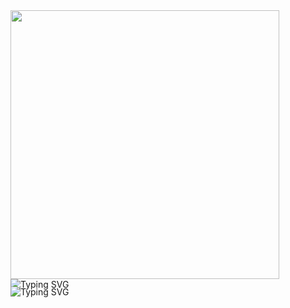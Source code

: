 <img src="https://i.pinimg.com/originals/d7/c7/3e/d7c73e641ddeeabc221442d4f12914f3.gif" height="430"/>
<div align="left" style="margin-bottom: 0;">
<img src="https://readme-typing-svg.herokuapp.com?font=Fira+Code&size=30&pause=10000000000000000&color=2CC02C&random=false&width=435&lines=Android+developer" alt="Typing SVG" />
</div>
<div align="left" style="margin-top: -1%;"">
<img src="https://readme-typing-svg.herokuapp.com?font=Fira+Code&size=24&pause=100000000000&color=FAFDFE&random=false&width=800&lines=I+am+a+student+and+android+developer"alt="Typing SVG"/>
</div>
